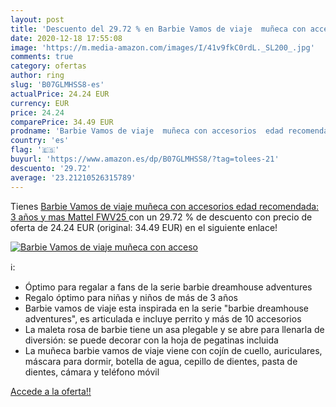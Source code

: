 ```yaml
---
layout: post
title: 'Descuento del 29.72 % en Barbie Vamos de viaje  muñeca con acceso'
date: 2020-12-18 17:55:08
image: 'https://m.media-amazon.com/images/I/41v9fkC0rdL._SL200_.jpg'
comments: true
category: ofertas
author: ring
slug: 'B07GLMHSS8-es'
actualPrice: 24.24 EUR
currency: EUR
price: 24.24
comparePrice: 34.49 EUR
prodname: 'Barbie Vamos de viaje  muñeca con accesorios  edad recomendada: 3 años y mas  Mattel FWV25 '
country: 'es'
flag: '🇪🇸'
buyurl: 'https://www.amazon.es/dp/B07GLMHSS8/?tag=tolees-21'
descuento: '29.72'
average: '23.21210526315789'
---
```


Tienes [Barbie Vamos de viaje  muñeca con accesorios  edad recomendada: 3 años y mas  Mattel FWV25 ](https://www.amazon.es/dp/B07GLMHSS8/?tag=tolees-21) con un 29.72 % de descuento con precio de oferta de 24.24 EUR (original: 34.49 EUR) en el siguiente enlace!

[![Barbie Vamos de viaje  muñeca con acceso](https://m.media-amazon.com/images/I/41v9fkC0rdL._SL200_.jpg)](https://www.amazon.es/dp/B07GLMHSS8/?tag=tolees-21)

ℹ️:

- Óptimo para regalar a fans de la serie barbie dreamhouse adventures
- Regalo óptimo para niñas y niños de más de 3 años
- Barbie vamos de viaje esta inspirada en la serie "barbie dreamhouse adventures", es articulada e incluye perrito y más de 10 accesorios
- La maleta rosa de barbie tiene un asa plegable y se abre para llenarla de diversión: se puede decorar con la hoja de pegatinas incluida
- La muñeca barbie vamos de viaje viene con cojín de cuello, auriculares, máscara para dormir, botella de agua, cepillo de dientes, pasta de dientes, cámara y teléfono móvil

[Accede a la oferta!!](https://www.amazon.es/dp/B07GLMHSS8/?tag=tolees-21)
